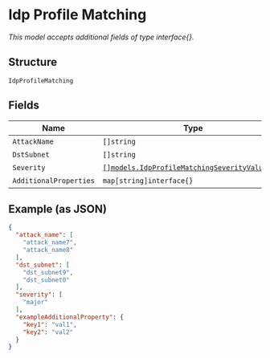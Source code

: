 
# Idp Profile Matching

*This model accepts additional fields of type interface{}.*

## Structure

`IdpProfileMatching`

## Fields

| Name | Type | Tags | Description |
|  --- | --- | --- | --- |
| `AttackName` | `[]string` | Optional | - |
| `DstSubnet` | `[]string` | Optional | - |
| `Severity` | [`[]models.IdpProfileMatchingSeverityValueEnum`](../../doc/models/idp-profile-matching-severity-value-enum.md) | Optional | - |
| `AdditionalProperties` | `map[string]interface{}` | Optional | - |

## Example (as JSON)

```json
{
  "attack_name": [
    "attack_name7",
    "attack_name8"
  ],
  "dst_subnet": [
    "dst_subnet9",
    "dst_subnet0"
  ],
  "severity": [
    "major"
  ],
  "exampleAdditionalProperty": {
    "key1": "val1",
    "key2": "val2"
  }
}
```

